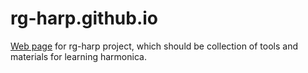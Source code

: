 # rg-harp.github.io
[Web page](https://rg-harp.github.io/) for rg-harp project,
which should be collection of tools and materials for learning harmonica.